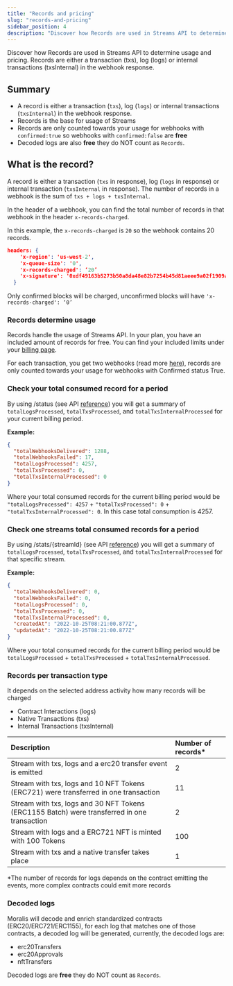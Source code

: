 ```yaml
---
title: "Records and pricing"
slug: "records-and-pricing"
sidebar_position: 4
description: "Discover how Records are used in Streams API to determine usage and pricing. Records are either a transaction (txs), log (logs) or internal transactions (txsInternal) in the webhook response."
---
```


Discover how Records are used in Streams API to determine usage and pricing. Records are either a transaction (txs), log (logs) or internal transactions (txsInternal) in the webhook response.

## Summary

- A record is either a transaction (`txs`), log (`logs`) or internal transactions (`txsInternal`) in the webhook response.
- Records is the base for usage of Streams
- Records are only counted towards your usage for webhooks with `confirmed:true` so webhooks with `confirmed:false` are **free**
- Decoded logs are also **free** they do NOT count as `Records`.

## What is the record?

A record is either a transaction (`txs` in response), log (`logs` in response) or internal transaction (`txsInternal` in response). The number of records in a webhook is the sum of `txs + logs + txsInternal`.

In the header of a webhook, you can find the total number of records in that webhook in the header `x-records-charged`.

In this example, the `x-records-charged` is `20` so the webhook contains 20 records.

```json
headers: {
    'x-region': 'us-west-2',
    'x-queue-size': '0',
    'x-records-charged': ‘20’
    'x-signature': '0xdf49163b5273b50a8da48e82b7254b45d81aeee9a02f1909a45d7aaea240e9c2',
  }
```

Only confirmed blocks will be charged, unconfirmed blocks will have `'x-records-charged': ‘0’ `

### Records determine usage

Records handle the usage of Streams API. In your plan, you have an included amount of records for free. You can find your included limits under your [billing page](https://admin.moralis.io/account/billing).

For each transaction, you get two webhooks (read more [here](/streams-api/evm/webhooks-transactions)), records are only counted towards your usage for webhooks with Confirmed status True.

### Check your total consumed record for a period

By using /status (see API [reference](/streams-api/evm/reference/get-stats)) you will get a summary of `totalLogsProcessed`, `totalTxsProcessed`, and `totalTxsInternalProcessed` for your current billing period.

**Example:**

```json
{
  "totalWebhooksDelivered": 1288,
  "totalWebhooksFailed": 17,
  "totalLogsProcessed": 4257,
  "totalTxsProcessed": 0,
  "totalTxsInternalProcessed": 0
}
```

Where your total consumed records for the current billing period would be `"totalLogsProcessed": 4257` + `"totalTxsProcessed": 0` + `"totalTxsInternalProcessed": 0`. In this case total consumption is 4257.

### Check one streams total consumed records for a period

By using /stats/{streamId} (see API [reference](/streams-api/evm/reference/get-stats-by-streamid)) you will get a summary of `totalLogsProcessed`, `totalTxsProcessed`, and `totalTxsInternalProcessed` for that specific stream.

**Example:**

```json
{
  "totalWebhooksDelivered": 0,
  "totalWebhooksFailed": 0,
  "totalLogsProcessed": 0,
  "totalTxsProcessed": 0,
  "totalTxsInternalProcessed": 0,
  "createdAt": "2022-10-25T08:21:00.877Z",
  "updatedAt": "2022-10-25T08:21:00.877Z"
}
```

Where your total consumed records for the current billing period would be `totalLogsProcessed` + `totalTxsProcessed` + `totalTxsInternalProcessed`.

### Records per transaction type

It depends on the selected address activity how many records will be charged

- Contract Interactions (logs)
- Native Transactions (txs)
- Internal Transactions (txsInternal)

| Description                                                                                 | Number of records\* |
| :------------------------------------------------------------------------------------------ | :------------------ |
| Stream with txs, logs and a erc20 transfer event is emitted                                 | 2                   |
| Stream with txs, logs and 10 NFT Tokens (ERC721) were transferred in one transaction        | 11                  |
| Stream with txs, logs and 30 NFT Tokens (ERC1155 Batch) were transferred in one transaction | 2                   |
| Stream with logs and a ERC721 NFT is minted with 100 Tokens                                 | 100                 |
| Stream with txs and a native transfer takes place                                           | 1                   |

\*The number of records for logs depends on the contract emitting the events, more complex contracts could emit more records

### Decoded logs

Moralis will decode and enrich standardized contracts (ERC20/ERC721/ERC1155), for each log that matches one of those contracts, a decoded log will be generated, currently, the decoded logs are:

- erc20Transfers
- erc20Approvals
- nftTransfers

Decoded logs are **free** they do NOT count as `Records`.

